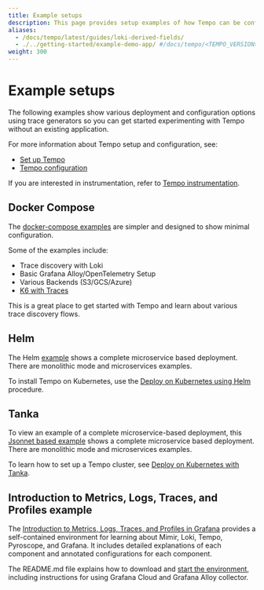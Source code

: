 ```yaml
---
title: Example setups
description: This page provides setup examples of how Tempo can be configured for a sample environment.
aliases:
  - /docs/tempo/latest/guides/loki-derived-fields/
  - ./../getting-started/example-demo-app/ #/docs/tempo/<TEMPO_VERSION>/getting-started/example-demo-app/
weight: 300
---
```


# Example setups

The following examples show various deployment and configuration options using trace generators so you can get started experimenting with Tempo without an existing application.

For more information about Tempo setup and configuration, see:

* [Set up Tempo](../../setup/)
* [Tempo configuration](../../configuration/)

If you are interested in instrumentation, refer to [Tempo instrumentation](../instrumentation/).

## Docker Compose

The [docker-compose examples](https://github.com/grafana/tempo/tree/main/example/docker-compose) are simpler and designed to show minimal configuration.

Some of the examples include:

- Trace discovery with Loki
- Basic Grafana Alloy/OpenTelemetry Setup
- Various Backends (S3/GCS/Azure)
- [K6 with Traces](../docker-example)

This is a great place to get started with Tempo and learn about various trace discovery flows.

## Helm

The Helm [example](https://github.com/grafana/tempo/tree/main/example/helm) shows a complete microservice based deployment.
There are monolithic mode and microservices examples.

To install Tempo on Kubernetes, use the [Deploy on Kubernetes using Helm](https://grafana.com/docs/helm-charts/tempo-distributed/next/) procedure.

## Tanka

To view an example of a complete microservice-based deployment, this [Jsonnet based example](https://github.com/grafana/tempo/tree/main/example/tk) shows a complete microservice based deployment.
There are monolithic mode and microservices examples.

To learn how to set up a Tempo cluster, see [Deploy on Kubernetes with Tanka](../../setup/tanka/).

## Introduction to Metrics, Logs, Traces, and Profiles example

The [Introduction to Metrics, Logs, Traces, and Profiles in Grafana](https://github.com/grafana/intro-to-mlt) provides a self-contained environment for learning about Mimir, Loki, Tempo, Pyroscope, and Grafana.
It includes detailed explanations of each component and annotated configurations for each component.

The README.md file explains how to download and [start the environment](https://github.com/grafana/intro-to-mlt#running-the-demonstration-environment), including instructions for using Grafana Cloud and Grafana Alloy collector.
